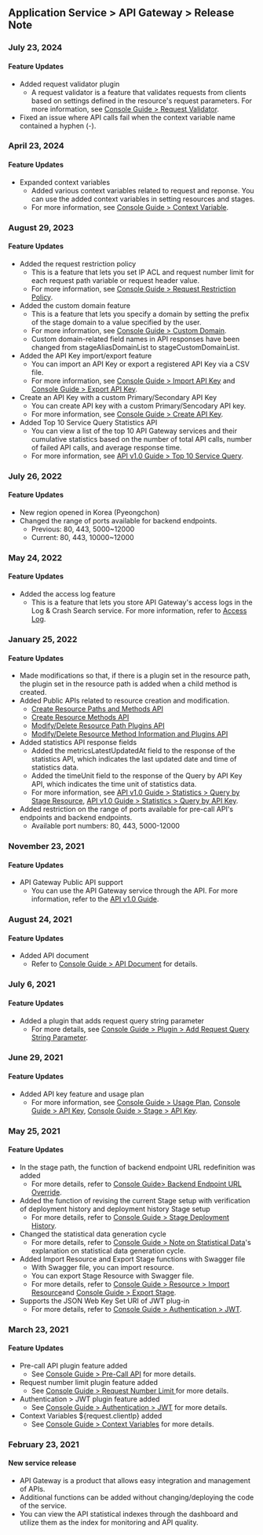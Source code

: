## Application Service > API Gateway > Release Note


### July 23, 2024
#### Feature Updates 
* Added request validator plugin 
    * A request validator is a feature that validates requests from clients based on settings defined in the resource's request parameters. For more information, see [Console Guide > Request Validator](./console-guide/#_11).
* Fixed an issue where API calls fail when the context variable name contained a hyphen (-).

### April 23, 2024
#### Feature Updates 

* Expanded context variables
    * Added various context variables related to request and reponse. You can use the added context variables in setting resources and stages.
    * For more information, see [Console Guide > Context Variable](./console-guide/#context-variables).
    

### August 29, 2023
#### Feature Updates 
* Added the request restriction policy 
    * This is a feature that lets you set IP ACL and request number limit for each request path variable or request header value.
    * For more information, see [Console Guide > Request Restriction Policy](./console-guide/#request-restriction-policy_1).
* Added the custom domain feature
    * This is a feature that lets you specify a domain by setting the prefix of the stage domain to a value specified by the user.
    * For more information, see [Console Guide > Custom Domain](./console-guide/#custom-domain).
    * Custom domain-related field names in API responses have been changed from stageAliasDomainList to stageCustomDomainList.
* Added the API Key import/export feature 
    * You can import an API Key or export a registered API Key via a CSV file.
    * For more information, see [Console Guide > Import API Key](./console-guide/#import-api-key) and [Console Guide > Export API Key](./console-guide/#export-api-key).
* Create an API Key with a custom Primary/Secondary API Key 
    * You can create API key with a custom Primary/Sencodary API key.
    * For more information, see [Console Guide > Create API Key](./console-guide/#create-api-key).
* Added Top 10 Service Query Statistics API 
    * You can view a list of the top 10 API Gateway services and their cumulative statistics based on the number of total API calls, number of failed API calls, and average response time.
    * For more information, see [API v1.0 Guide > Top 10 Service Query](./api-guide-v1.0/#query-top-10-services).

### July 26, 2022
#### Feature Updates
* New region opened in Korea (Pyeongchon)
* Changed the range of ports available for backend endpoints.
    * Previous: 80, 443, 5000~12000
    * Current: 80, 443, 10000~12000

### May 24, 2022
#### Feature Updates 
* Added the access log feature
    * This is a feature that lets you store API Gateway's access logs in the Log & Crash Search service. For more information, refer to [Access Log](./console-guide/#access-log).


### January 25, 2022
#### Feature Updates
* Made modifications so that, if there is a plugin set in the resource path, the plugin set in the resource path is added when a child method is created.
* Added Public APIs related to resource creation and modification.
    * [Create Resource Paths and Methods API](./api-guide-v1.0/#create-resource-paths-and-methods)
    * [Create Resource Methods API](./api-guide-v1.0/#create-resource-methods)
    * [Modify/Delete Resource Path Plugins API](./api-guide-v1.0/#modifydelete-resource-path-plugins)
    * [Modify/Delete Resource Method Information and Plugins API](./api-guide-v1.0/#modifydelete-resource-method-information-and-plugins)
* Added statistics API response fields
    * Added the metricsLatestUpdatedAt field to the response of the statistics API, which indicates the last updated date and time of statistics data.
    * Added the timeUnit field to the response of the Query by API Key API, which indicates the time unit of statistics data.
    * For more information, see [API v1.0 Guide > Statistics > Query by Stage Resource](./api-guide-v1.0/#query-by-stage-resource), [API v1.0 Guide > Statistics > Query by API Key](./api-guide-v1.0/#query-by-api-key).
* Added restriction on the range of ports available for pre-call API's endpoints and backend endpoints.
    * Available port numbers: 80, 443, 5000-12000


### November 23, 2021
#### Feature Updates 
* API Gateway Public API support
    * You can use the API Gateway service through the API. For more information, refer to the [API v1.0 Guide](./api-guide-v1.0/).

### August 24, 2021
#### Feature Updates 
* Added API document
    * Refer to [Console Guide > API Document](./console-guide/#api-document_1) for details.

### July 6, 2021
#### Feature Updates  
* Added a plugin that adds request query string parameter
    * For more details, see [Console Guide > Plugin > Add Request Query String Parameter](./console-guide/#add-request-query-string-parameter).

### June 29, 2021
#### Feature Updates
* Added API key feature and usage plan
    * For more information, see [Console Guide > Usage Plan](./console-guide/#usage-plan), [Console Guide > API Key](./console-guide/#api-key_1), [Console Guide > Stage > API Key](./console-guide/#api-key).

### May 25, 2021
#### Feature Updates
* In the stage path, the function of backend endpoint URL redefinition was added
    * For more details, refer to [Console Guide> Backend Endpoint URL Override](./console-guide/#backend-endpoint-url-override).
* Added the function of revising the current Stage setup with verification of deployment history and deployment history Stage setup
    * For more details, refer to [Console Guide > Stage Deployment History](./console-guide/#stage-deployment-history).
* Changed the statistical data generation cycle
    * For more details, refer to [Console Guide > Note on Statistical Data](./console-guide/#note-on-statistical-data)'s explanation on  statistical data generation cycle.
* Added Import Resource and Export Stage functions with Swagger file
    * With Swagger file, you can import resource.
    * You can export Stage Resource with Swagger file.
    * For more details, refer to [Console Guide > Resource > Import Resource](./console-guide/#import-resource)and [Console Guide > Export Stage](./console-guide/#export-stage).
* Supports the JSON Web Key Set URI of JWT plug-in
    * For more details, refer to [Console Guide > Authentication > JWT](./console-guide/#authentication-jwt).

### March 23, 2021
#### Feature Updates
* Pre-call API plugin feature added
    * See [Console Guide > Pre-Call API](./console-guide/#pre-call-api) for more details.
* Request number limit plugin feature added
    * See [Console Guide > Request Number Limit ](./console-guide/#request-number-limit) for more details.
* Authentication > JWT plugin feature added
    * See [Console Guide > Authentication > JWT](./console-guide/#authentication-jwt) for more details.
* Context Variables ${request.clientIp} added
    * See [Console Guide > Context Variables](./console-guide/#context-variables) for more details.

### February 23, 2021
#### New service release 
* API Gateway is a product that allows easy integration and management of APIs.
* Additional functions can be added without changing/deploying the code of the service.
* You can view the API statistical indexes through the dashboard and utilize them as the index for monitoring and API quality.

